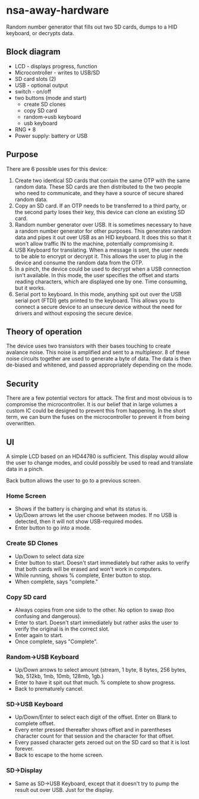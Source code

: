 nsa-away-hardware
=================

Random number generator that fills out two SD cards, dumps to a HID keyboard, or decrypts data.

<h2>Block diagram</h2>
<ul>
<li>LCD - displays progress, function</li>
<li>Microcontroller - writes to USB/SD</li>
<li>SD card slots (2)</li>
<li>USB - optional output</li>
<li>switch - on/off</li>
<li>two buttons (mode and start)
<ul>
	<li>create SD clones</li>
	<li>copy SD card</li>
	<li>random->usb keyboard</li>
	<li>usb keyboard</li>
</ul></li>
<li>RNG * 8</li>
<li>Power supply: battery or USB</li>
</ul>

<h2>Purpose</h2>

There are 6 possible uses for this device:

<ol>
<li>Create two identical SD cards that contain the same OTP with the same random data. These SD cards are then distributed to the two people who need to communicate, and they have a source of secure shared random data.</li>
<li>Copy an SD card. If an OTP needs to be transferred to a third party, or the second party loses their key, this device can clone an existing SD card.</li>
<li>Random number generator over USB. It is sometimes necessary to have a random number generator for other purposes. This generates random data and pipes it out over USB as an HID keyboard. It does this so that it won't allow traffic IN to the machine, potentially compromising it.</li>
<li>USB Keyboard for translating. When a message is sent, the user needs to be able to encrypt or decrypt it. This allows the user to plug in the device and consume the random data from the OTP.</li>
<li>In a pinch, the device could be used to decrypt when a USB connection isn't available. In this mode, the user specifies the offset and starts reading characters, which are displayed one by one. Time consuming, but it works.</li>
<li>Serial port to keyboard. In this mode, anything spit out over the USB serial port (FTDI) gets printed to the keyboard. This allows you to connect a secure device to an unsecure device without the need for drivers and without exposing the secure device.</li>
</ol>
<h2>Theory of operation</h2>

The device uses two transistors with their bases touching to create avalance noise. This noise is amplified and sent to a multiplexor. 8 of these noise circuits together are used to generate a byte of data. The data is then de-biased and whitened, and passed appropriately depending on the mode.

<h2>Security</h2>

There are a few potential vectors for attack. The first and most obvious is to compromise the microcontroller. It is our belief that in large volumes a custom IC could be designed to prevent this from happening. In the short term, we can burn the fuses on the microcontroller to prevent it from being overwritten.

<h2>UI</h2>

A simple LCD based on an HD44780 is sufficient. This display would allow the user to change modes, and could possibly be used to read and translate data in a pinch.

Back button allows the user to go to a previous screen.

<h3>Home Screen</h3>
<ul>
<li>Shows if the battery is charging and what its status is.</li>
<li>Up/Down arrows let the user choose between modes. If no USB is detected, then it will not show USB-required modes.</li>
<li>Enter button to go into a mode.</li>
</ul>

<h3>Create SD Clones</h3>
<ul>
<li>Up/Down to select data size</li>
<li>Enter button to start. Doesn't start immediately but rather asks to verify that both cards will be erased and won't work in computers.</li>
<li>While running, shows % complete, Enter button to stop.</li>
<li>When complete, says "complete."</li>
</ul>

<h3>Copy SD card</h3>
<ul>
<li>Always copies from one side to the other. No option to swap (too confusing and dangerous).</li>
<li>Enter to start. Doesn't start immediately but rather asks the user to verify the original is in the correct slot.</li>
<li>Enter again to start.</li>
<li>Once complete, says "Complete".</li>
</ul>

<h3>Random->USB Keyboard</h3>
<ul>
<li>Up/Down arrows to select amount (stream, 1 byte, 8 bytes, 256 bytes, 1kb, 512kb, 1mb, 10mb, 128mb, 1gb.)</li>
<li>Enter to have it spit out that much. % complete to show progress.</li>
<li>Back to prematurely cancel.</li>
</ul>

<h3>SD->USB Keyboard</h3>
<ul>
<li>Up/Down/Enter to select each digit of the offset. Enter on Blank to complete offset.</li>
<li>Every enter pressed thereafter shows offset and in parentheses character count for that session and the character for that offset.</li>
<li>Every passed character gets zeroed out on the SD card so that it is lost forever.</li>
<li>Back to escape to the home screen.</li>
</ul>

<h3>SD->Display</h3>
<ul>
<li>Same as SD->USB Keyboard, except that it doesn't try to pump the result out over USB. Just for the display.</li>
</ul>
